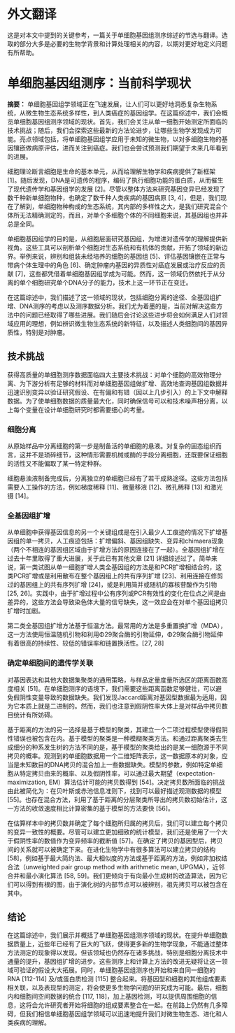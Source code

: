 # 外文翻译

这是对本文中提到的关键参考，一篇关于单细胞基因组测序综述的节选与翻译。选取的部分大多是必要的生物学背景和计算处理相关的内容，以期对更好地定义问题有所帮助。

# 单细胞基因组测序：当前科学现状

**摘要：** 单细胞基因组学领域正在飞速发展，让人们可以更好地洞悉复杂生物系统，从微生物生态系统多样性，到人类癌症的基因组学。在这篇综述中，我们会概览单细胞基因组测序领域的现状。首先，我们会关注从单一细胞开始测定所面临的技术挑战；随后，我们会探索这些最新的方法论进步，让哪些生物学发现成为可能。亮点领域包括，将单细胞基因组学应用于未知的微生物，以对多细胞生物的基因镶嵌做病原评估，进而关注到癌症。我们也会尝试预测我们期望于未来几年看到的进展。

细胞理论断言细胞是生命的基本单元，从而给理解生物学和疾病提供了新框架 [1]。随后发现，DNA是可遗传的程序，编码了执行细胞功能的蛋白质，从而催生了现代遗传学和基因组学的发展 [2]。尽管以整体方法来研究基因变异已经发现了数千种新单细胞物种，也确定了数千种人类疾病的基因病原 [3, 4]，但是，我们现在了解到，单细胞物种构成的生态系统，其内部的多样性之大，是我们研究混合个体所无法精确测定的，而且，对单个多细胞个体的不同细胞来说，其基因组也并非总是全同。

单细胞基因组学的目的是，从细胞层面研究基因组，为增进对遗传学的理解提供新视角。这些工具可以剖析单个细胞对生态系统和有机体的贡献，开拓了领域的新边界。举例来说，辨别和组装未经培养的细胞的基因组 [5]、评估基因镶嵌在正常与带病个体生理中的角色 [6]、确定肿瘤内基因的异质性对癌症发展或治疗反应的贡献 [7]，这些都凭借着单细胞基因组学成为可能。然而，这一领域仍然依托于从分离的单个细胞研究单个DNA分子的能力，技术上这一环节正在变迁。

在这篇综述中，我们描述了这一领域的现状，包括细胞分离的途径、全基因组扩增、DNA测序的考虑以及测序数据分析。我们尤为着墨的是，当前对解决这些方法中的问题已经取得了哪些进展。我们随后会讨论这些进步将会如何满足人们对领域应用的理想，例如辨识微生物生态系统的新特征，以及描述人类细胞间的基因异质性，特别是对肿瘤。

## 技术挑战

获得高质量的单细胞测序数据面临四大主要技术挑战：对单个细胞的高效物理分离、为下游分析有足够的材料而对单细胞基因组做扩增、高效地查询基因组数据并迅速识别变异以验证研究假设、在有偏和有错（因以上几步引入）的上下文中解释数据。为了使单细胞数据的质量最大化，同时确保信号可以和技术噪声相分离，以上每个变量在设计单细胞研究时都需要细心的考量。

### 细胞分离

从原始样品中分离细胞的第一步是制备活的单细胞的悬液。对复杂的固态组织而言，这并不是琐碎细节，这种情形需要机械或酶的手段分离细胞，还既要保证细胞的活性又不能偏取了某一特定种群。

细胞悬浊液制备完成后，分离独立的单细胞已经有了若干成熟途径。这些方法包括需要人工操作的方法，例如梯度稀释 [11]、微量移液 [12]、微孔稀释 [13] 和激光镊 [14]。

### 全基因组扩增

从单细胞中获得基因信息的另一个关键组成是在引入最少人工痕迹的情况下扩增基因组的单一拷贝，人工痕迹包括：扩增偏斜、基因组缺失、变异和chimaera现象（两个不相连的基因组区域由于扩增方法的原因连接在了一起）。全基因组扩增在过去十年里取得了重大进展，关于此已有其他文章 [21] 详细综述过了。简单来说，第一类试图从单一细胞扩增人类全基因组的方法是和PCR扩增相结合的，这类PCR扩增或是利用散布在整个基因组上的共有序列扩增 [23]、利用连接在修剪过的基因组上的共有序列扩增 [24]，或是利用简并或随机的寡核苷酸作为引物 [25, 26]。实践中，由于扩增过程中公有序列或PCR有效性的变化在位点之间是由差异的，这些方法会导致染色体大量的信号缺失，这一效应会在对单个基因组拷贝扩增时加剧。

第二类全基因组扩增方法基于恒温方法。最常用的方法是多重置换扩增（MDA），这一方法使用恒温随机引物和利用Φ29聚合酶的引物延伸，Φ29聚合酶引物延伸有着很高的持续性、较低的错误率和链置换活性。[27, 28]

### 确定单细胞间的遗传学关联

对基因表达和其他大数据集聚类的通用策略，与样品定量度量所选区的距离函数高度相关 [51]。在单细胞测序的语境下，我们需要这些距离函数足够健壮，可以避免假阴性变量导致的数据缺失。我们发现Jaccard距离对基因型数据最为适用，因为它本质上就是二进制的。然而，我们也注意到假阴性率大体上是对样品中拷贝数目统计有所妨碍。

基于距离的方法的另一选择是基于模型的聚类，其建立一个二项过程模型使得假阴性错误也被包含在内。基于模型的聚类是一种模糊聚类方法。和通过距离聚类去生成细分的种系发生树的方法不同的是，基于模型的聚类给出的是某一细胞源于不同拷贝的概率。观测到的单细胞数据用一个二维矩阵表示，这一数据原本的对象，应当是未知数目的DNA拷贝的混合加上一些数据缺失。模型的参数，例如特定单细胞从特定拷贝由来的概率、以及假阴性率，可以通过最大期望（expectation-maximization, EM）算法估计可能的拷贝数得到 [54]。决定拷贝数所面临的挑战由此被简化为：在贝叶斯或赤池信息准则下，找到可以最好描述观测数据的模型 [55]。也存在混合方法，利用了基于距离的分层聚类所导出的拷贝数初始估计，这一方法的收敛速度相比计算密集的基于模型的方法要快 [56]。

在估算样本中的拷贝数并确定了每个细胞所归属的拷贝后，我们可以建立每个拷贝的变异一致性的概要。尽管可以建立更加细致的统计模型，我们还是使用了一个大于假阴性率的数值作为变异频率的截断值 [57]。在确定了拷贝的基因型后，拷贝间的关系就可以被确定下来。在进化生物学中有很多算法可以建立拷贝的结构 [58]，例如基于最大简约法、最大相似度的方法或基于距离的方法，例如非加权结合法（unweighted pair group method with arithmetic mean, UPGMA），近邻合并和最小演化算法 [58, 59]。我们更倾向于有向最小生成树的改造算法，因为它们可以得到有根的图，由于演化树的内部节点可以被辨别，祖先拷贝可以被包含在其中。

## 结论

在这篇综述中，我们展示并概括了单细胞基因组测序领域的现状。在提升单细胞数据质量上，近些年已经有了巨大的飞跃，使得更多新的生物学现象，不能通过整体方法测定的现象得以发现。但该领域也仍然存在诸多挑战，特别是细胞分离技术中通量的提升，基因组扩增的进步。这些测序上和计算上方法的改进无疑将让这一领域可验证的假设大大拓展。同时，单细胞基因组测序也开始和来自同一细胞的RNA [112-114] 及/或蛋白质检测 [115] 整合起来。将基因型和细胞的其他组成要素相关联，以及表现型的测定，将会使更多生物学问题的研究成为可能。最后，细胞内和细胞间空间数据的统合 [117, 118]，加上基因检测，可以提供周围细胞的信息，这将会允许研究者开始将细胞的组成要素整合在一起。在前路上仍然有几多障碍，但我们相信单细胞基因组学领域可以迅速地提升我们对微生物生态、进化和人类疾病的理解。

